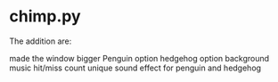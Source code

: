 # chimp.py

The addition are:

made the window bigger
Penguin option
hedgehog option
background music
hit/miss count
unique sound effect for penguin and hedgehog
